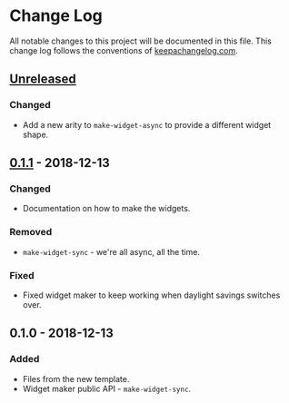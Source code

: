 # Change Log
All notable changes to this project will be documented in this file. This change log follows the conventions of [keepachangelog.com](http://keepachangelog.com/).

## [Unreleased]
### Changed
- Add a new arity to `make-widget-async` to provide a different widget shape.

## [0.1.1] - 2018-12-13
### Changed
- Documentation on how to make the widgets.

### Removed
- `make-widget-sync` - we're all async, all the time.

### Fixed
- Fixed widget maker to keep working when daylight savings switches over.

## 0.1.0 - 2018-12-13
### Added
- Files from the new template.
- Widget maker public API - `make-widget-sync`.

[Unreleased]: https://github.com/your-name/spec/compare/0.1.1...HEAD
[0.1.1]: https://github.com/your-name/spec/compare/0.1.0...0.1.1
